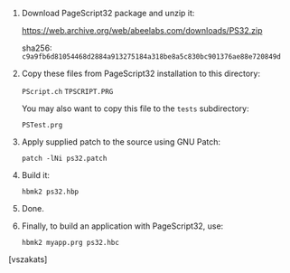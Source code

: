 1. Download PageScript32 package and unzip it:

   <https://web.archive.org/web/abeelabs.com/downloads/PS32.zip>

   sha256: `c9a9fb6d81054468d2884a913275184a318be8a5c830bc901376ae88e720849d`

2. Copy these files from PageScript32 installation
   to this directory:

      `PScript.ch`
      `TPSCRIPT.PRG`

   You may also want to copy this file to the `tests` subdirectory:

      `PSTest.prg`

3. Apply supplied patch to the source using GNU Patch:

   `patch -lNi ps32.patch`

4. Build it:

   `hbmk2 ps32.hbp`

5. Done.

6. Finally, to build an application with PageScript32, use:

   `hbmk2 myapp.prg ps32.hbc`

[vszakats]

